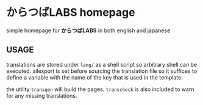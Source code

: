 
# からつばLABS homepage

simple homepage for **からつばLABS** in both english and japanese

## USAGE

translations are stored under `lang/` as a shell script so arbitrary shell can
be executed. allexport is set before sourcing the translation file so it
suffices to define a variable with the name of the key that is used in the
template.

the utility `transgen` will build the pages. `transcheck` is also included to
warn for any missing translations.

